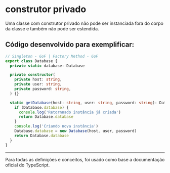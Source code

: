 # construtor privado

Uma classe com construtor privado não pode ser instanciada fora do corpo da classe e também não pode ser estendida.

## Código desenvolvido para exemplificar:

~~~typescript
// Singleton - GoF | Factory Method - GoF
export class Database {
  private static database: Database

  private constructor(
    private host: string,
    private user: string,
    private password: string,
  ) {}

  static getDatabase(host: string, user: string, password: string): Database {
    if (Database.database) {
      console.log('Retornnado instância já criada')
      return Database.database
    }
    console.log('Criando nova instância')
    Database.database = new Database(host, user, password)
    return Database.database
  }
}
~~~

---
Para todas as definições e conceitos, foi usado como base a documentação oficial do TypeScript.
